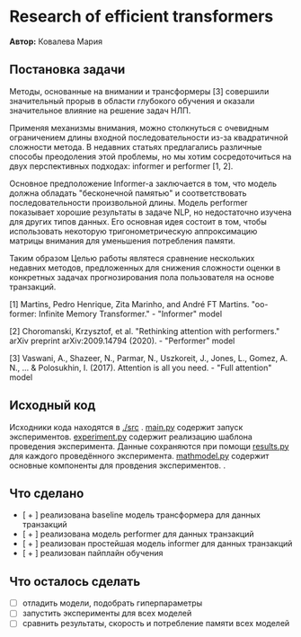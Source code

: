 # Research of efficient transformers

**Автор:** Ковалева Мария

## Постановка задачи

Методы, основанные на внимании и трансформеры [3] совершили значительный прорыв в области глубокого обучения и оказали значительное влияние на решение задач НЛП.

Применяя механизмы внимания, можно столкнуться с очевидным ограничением длины входной последовательности из-за квадратичной сложности метода. В недавних статьях предлагались различные способы преодоления этой проблемы, но мы хотим сосредоточиться на двух перспективных подходах: informer и performer [1, 2].

Основное предположение  Informer-а заключается в том, что модель должна обладать "бесконечной памятью" и соответствовать последовательности произвольной длины. Модель performer показывает хорошие результаты в задаче NLP, но недостаточно изучена для других типов данных. Его основная идея состоит в том, чтобы использовать некоторую тригонометрическую аппроксимацию матрицы внимания для уменьшения потребления памяти.

Таким образом Целью работы являтеся сравнение нескольких недавних методов, предложенных для снижения сложности оценки в конкретных задачах прогнозирования пола пользователя на основе транзакций. 

[1] Martins, Pedro Henrique, Zita Marinho, and André FT Martins. "oo-former: Infinite Memory Transformer." - "Informer" model

[2] Choromanski, Krzysztof, et al. "Rethinking attention with performers." arXiv preprint arXiv:2009.14794 (2020). - "Performer" model

[3] Vaswani, A., Shazeer, N., Parmar, N., Uszkoreit, J., Jones, L., Gomez, A. N., ... & Polosukhin, I. (2017). Attention is all you need. - "Full attention" model

## Исходный код

Исходники кода находятся в [./src](./code) .  [main.py](./code/main.py) содержит запуск экспериментов.
[experiment.py](./code/experiment.py) содержит реализацию шаблона проведения эксперимента.
Данные сохраняются при помощи [results.py](./code/results.py) для каждого проведённого эксперимента.
[mathmodel.py](./code/mathmodel.py) cодержит основные компоненты для провдения экспериментов. .

## Что сделано
 - [ + ] реализована baseline модель трансформера для данных транзакций 
 - [ + ] реализована модель performer для данных транзакций
 - [ + ] реализован простейшая модель informer для данных транзакций
 - [ + ] реализован пайплайн обучения

## Что осталось сделать

 - [ ] отладить модели, подобрать гиперпараметры
 - [ ] запустить эксперименты для всех моделей
 - [ ] сравнить результаты, скорость и потребление памяти всех моделей
